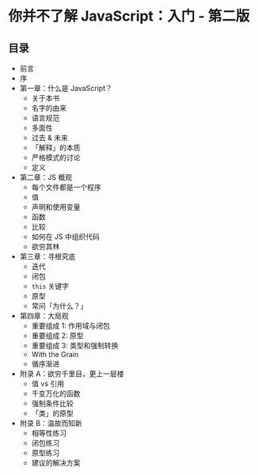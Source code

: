 # 你并不了解 JavaScript：入门 - 第二版

## 目录

- 前言
- 序
- 第一章：什么是 JavaScript？
  - 关于本书
  - 名字的由来
  - 语言规范
  - 多面性
  - 过去 & 未来
  - 「解释」的本质
  - 严格模式的讨论
  - 定义
- 第二章：JS 概观
  - 每个文件都是一个程序
  - 值
  - 声明和使用变量
  - 函数
  - 比较
  - 如何在 JS 中组织代码
  - 欲穷其林
- 第三章：寻根究底
  - 迭代
  - 闭包
  - `this` 关键字
  - 原型
  - 常问「为什么？」
- 第四章：大局观
  - 重要组成 1: 作用域与闭包
  - 重要组成 2: 原型
  - 重要组成 3: 类型和强制转换
  - With the Grain
  - 循序渐进
- 附录 A：欲穷千里目，更上一层楼
  - 值 vs 引用
  - 千变万化的函数
  - 强制条件比较
  - 「类」的原型
- 附录 B：温故而知新
  - 相等性练习
  - 闭包练习
  - 原型练习
  - 建议的解决方案
